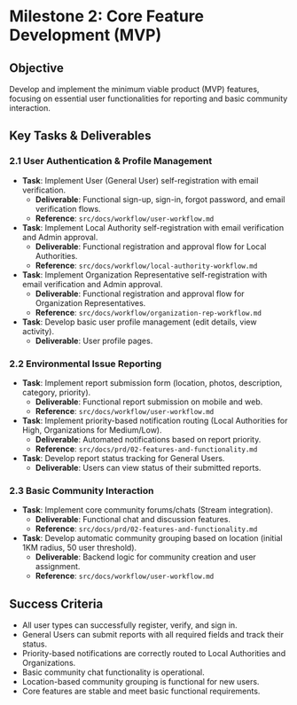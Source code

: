 # Milestone 2: Core Feature Development (MVP)

## Objective
Develop and implement the minimum viable product (MVP) features, focusing on essential user functionalities for reporting and basic community interaction.

## Key Tasks & Deliverables

### 2.1 User Authentication & Profile Management
- **Task**: Implement User (General User) self-registration with email verification.
  - **Deliverable**: Functional sign-up, sign-in, forgot password, and email verification flows.
  - **Reference**: `src/docs/workflow/user-workflow.md`
- **Task**: Implement Local Authority self-registration with email verification and Admin approval.
  - **Deliverable**: Functional registration and approval flow for Local Authorities.
  - **Reference**: `src/docs/workflow/local-authority-workflow.md`
- **Task**: Implement Organization Representative self-registration with email verification and Admin approval.
  - **Deliverable**: Functional registration and approval flow for Organization Representatives.
  - **Reference**: `src/docs/workflow/organization-rep-workflow.md`
- **Task**: Develop basic user profile management (edit details, view activity).
  - **Deliverable**: User profile pages.

### 2.2 Environmental Issue Reporting
- **Task**: Implement report submission form (location, photos, description, category, priority).
  - **Deliverable**: Functional report submission on mobile and web.
  - **Reference**: `src/docs/workflow/user-workflow.md`
- **Task**: Implement priority-based notification routing (Local Authorities for High, Organizations for Medium/Low).
  - **Deliverable**: Automated notifications based on report priority.
  - **Reference**: `src/docs/prd/02-features-and-functionality.md`
- **Task**: Develop report status tracking for General Users.
  - **Deliverable**: Users can view status of their submitted reports.

### 2.3 Basic Community Interaction
- **Task**: Implement core community forums/chats (Stream integration).
  - **Deliverable**: Functional chat and discussion features.
  - **Reference**: `src/docs/prd/02-features-and-functionality.md`
- **Task**: Develop automatic community grouping based on location (initial 1KM radius, 50 user threshold).
  - **Deliverable**: Backend logic for community creation and user assignment.
  - **Reference**: `src/docs/workflow/user-workflow.md`

## Success Criteria
- All user types can successfully register, verify, and sign in.
- General Users can submit reports with all required fields and track their status.
- Priority-based notifications are correctly routed to Local Authorities and Organizations.
- Basic community chat functionality is operational.
- Location-based community grouping is functional for new users.
- Core features are stable and meet basic functional requirements.